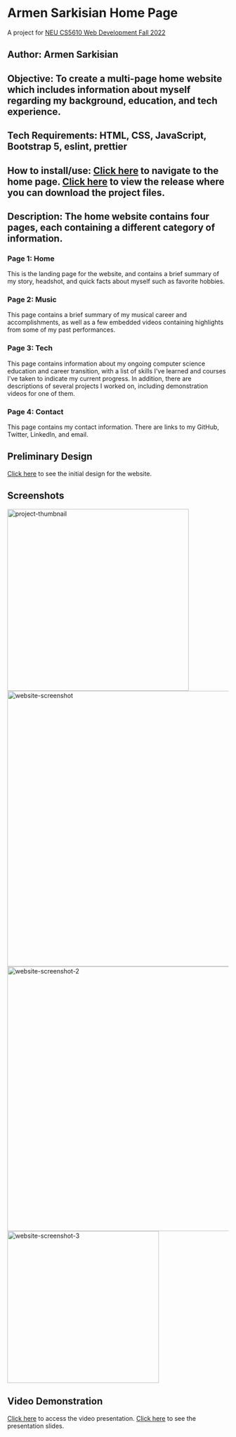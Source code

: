 # Armen Sarkisian Home Page
A project for [NEU CS5610 Web Development Fall 2022](https://johnguerra.co/classes/webDevelopment_fall_2022/)

## Author: Armen Sarkisian

## Objective: To create a multi-page home website which includes information about myself regarding my background, education, and tech experience.

## Tech Requirements: HTML, CSS, JavaScript, Bootstrap 5, eslint, prettier

## How to install/use: [Click here](https://arm2349.github.io/) to navigate to the home page. [Click here](https://github.com/arm2349/arm2349.github.io/releases/tag/v1.0.0) to view the release where you can download the project files.

## Description: The home website contains four pages, each containing a different category of information.
### Page 1: Home
This is the landing page for the website, and contains a brief summary of my story, headshot, and quick facts about myself such as favorite hobbies.
### Page 2: Music
This page contains a brief summary of my musical career and accomplishments, as well as a few embedded videos containing highlights from some of my past performances.
### Page 3: Tech
This page contains information about my ongoing computer science education and career transition, with a list of skills I've learned and courses I've taken to indicate my current progress. In addition, there are descriptions of several projects I worked on, including demonstration videos for one of them.
### Page 4: Contact
This page contains my contact information. There are links to my GitHub, Twitter, LinkedIn, and email.

## Preliminary Design
[Click here](https://github.com/arm2349/arm2349.github.io/blob/8f7478ef8b41b6844ab20b3538902ddf778d635e/Design%20Document%20for%20Web%20Dev%20Project%201.pdf) to see the initial design for the website.

## Screenshots
<img width="413" alt="project-thumbnail" src="https://user-images.githubusercontent.com/56358399/192411025-357e93c1-ba65-495f-9ba3-0a354d5733aa.png">
<img width="626" alt="website-screenshot" src="https://user-images.githubusercontent.com/56358399/192411059-e7452a7b-88ae-4a72-8c1d-f4a1e29674aa.png">
<img width="601" alt="website-screenshot-2" src="https://user-images.githubusercontent.com/56358399/192411072-e02ff090-d1b6-4e57-813a-64b5158e14ad.png">
<img width="345" alt="website-screenshot-3" src="https://user-images.githubusercontent.com/56358399/192411082-571f5396-e99c-499c-b47b-ce01c00ed627.png">

## Video Demonstration
[Click here](https://github.com/arm2349/arm2349.github.io/blob/7ee1573b515a052da77fec9ed422d4edff172c0b/project-presentation.mkv) to access the video presentation.
[Click here](https://docs.google.com/presentation/d/1yHZuZtsu_8X2hN1mZtcnUzONap8cg2U5YgW7VFteH4E/edit?usp=sharing) to see the presentation slides.

